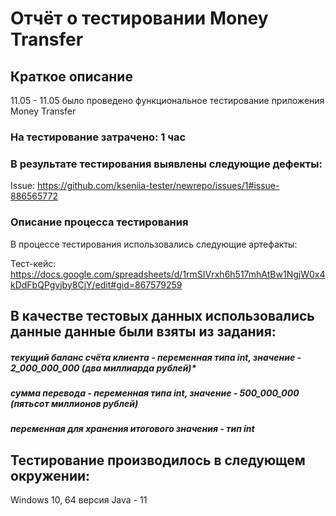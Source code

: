 # Отчёт о тестировании Money Transfer 
## Краткое описание
11.05 - 11.05 было проведено функциональное тестирование приложения Money Transfer
### На тестирование затрачено: 1 час 

### В результате тестирования выявлены следующие дефекты:

Issue: https://github.com/kseniia-tester/newrepo/issues/1#issue-886565772 

### Описание процесса тестирования

В процессе тестирования использовались следующие артефакты:

Тест-кейс: https://docs.google.com/spreadsheets/d/1rmSIVrxh6h517mhAtBw1NgjW0x4kDdFbQPgvjby8CjY/edit#gid=867579259


## В качестве тестовых данных использовались данные данные были взяты из задания: 

##### текущий баланс счёта клиента - переменная типа int, значение - 2_000_000_000 (два миллиарда рублей)*
##### сумма перевода - переменная типа int, значение - 500_000_000 (пятьсот миллионов рублей)
##### переменная для хранения итогового значения - тип int

## Тестирование производилось в следующем окружении:

Windows 10, 64
версия Java - 11 